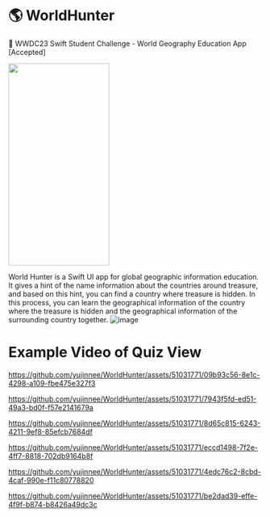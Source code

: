 # 🌎 WorldHunter

 WWDC23 Swift Student Challenge - World Geography Education App [Accepted]

<img src="https://github.com/yujinnee/WorldHunter/assets/51031771/85e8ca93-94bc-485b-b210-f5325b968e88" width="200" height="400"/>

World Hunter is a Swift UI app for global geographic information education. It gives a hint of the name information about the countries around treasure, and based on this hint, you can find a country where treasure is hidden. In this process, you can learn the geographical information of the country where the treasure is hidden and the geographical information of the surrounding country together.
![image](https://github.com/yujinnee/WorldHunter/assets/51031771/85e8ca93-94bc-485b-b210-f5325b968e88)

# Example Video of Quiz View

https://github.com/yujinnee/WorldHunter/assets/51031771/09b93c56-8e1c-4298-a109-fbe475e327f3



https://github.com/yujinnee/WorldHunter/assets/51031771/7943f5fd-ed51-49a3-bd0f-f57e2141679a



https://github.com/yujinnee/WorldHunter/assets/51031771/8d65c815-6243-4211-9ef8-85efcb7684df



https://github.com/yujinnee/WorldHunter/assets/51031771/eccd1498-7f2e-4ff7-8818-702db9164b8f



https://github.com/yujinnee/WorldHunter/assets/51031771/4edc76c2-8cbd-4caf-990e-f11c80778820



https://github.com/yujinnee/WorldHunter/assets/51031771/be2dad39-effe-4f9f-b874-b8426a49dc3c

